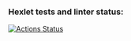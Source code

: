 ### Hexlet tests and linter status:
[![Actions Status](https://github.com/Zotov2003/python-project-50/actions/workflows/hexlet-check.yml/badge.svg)](https://github.com/Zotov2003/python-project-50/actions)